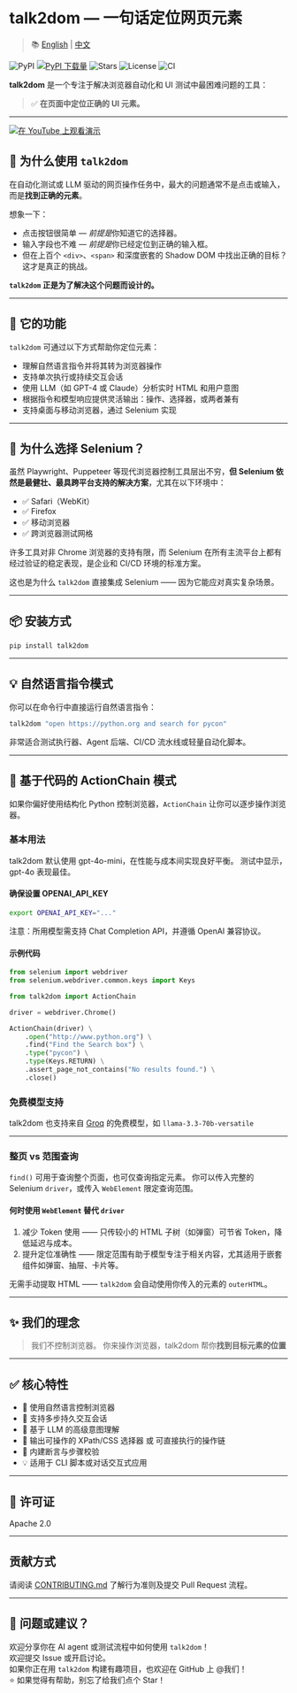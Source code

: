# talk2dom — 一句话定位网页元素

> 📚 [English](./README.md) | [中文](./README.zh.md)

![PyPI](https://img.shields.io/pypi/v/talk2dom)
[![PyPI 下载量](https://static.pepy.tech/badge/talk2dom)](https://pepy.tech/projects/talk2dom)
![Stars](https://img.shields.io/github/stars/itbanque/talk2dom?style=social)
![License](https://img.shields.io/github/license/itbanque/talk2dom)
![CI](https://github.com/itbanque/talk2dom/actions/workflows/test.yaml/badge.svg)

**talk2dom** 是一个专注于解决浏览器自动化和 UI 测试中最困难问题的工具：

> ✅ **在页面中定位正确的 UI 元素。**

---

[![在 YouTube 上观看演示](https://img.youtube.com/vi/6S3dOdWj5Gg/0.jpg)](https://youtu.be/6S3dOdWj5Gg)


## 🧠 为什么使用 `talk2dom`

在自动化测试或 LLM 驱动的网页操作任务中，最大的问题通常不是点击或输入，而是**找到正确的元素**。

想象一下：

- 点击按钮很简单 — *前提是*你知道它的选择器。
- 输入字段也不难 — *前提是*你已经定位到正确的输入框。
- 但在上百个 `<div>`、`<span>` 和深度嵌套的 Shadow DOM 中找出正确的目标？这才是真正的挑战。

**`talk2dom` 正是为了解决这个问题而设计的。**

---

## 🎯 它的功能

`talk2dom` 可通过以下方式帮助你定位元素：

- 理解自然语言指令并将其转为浏览器操作  
- 支持单次执行或持续交互会话  
- 使用 LLM（如 GPT-4 或 Claude）分析实时 HTML 和用户意图  
- 根据指令和模型响应提供灵活输出：操作、选择器，或两者兼有  
- 支持桌面与移动浏览器，通过 Selenium 实现

---

## 🤔 为什么选择 Selenium？

虽然 Playwright、Puppeteer 等现代浏览器控制工具层出不穷，**但 Selenium 依然是最健壮、最具跨平台支持的解决方案**，尤其在以下环境中：

- ✅ Safari（WebKit）
- ✅ Firefox
- ✅ 移动浏览器
- ✅ 跨浏览器测试网格

许多工具对非 Chrome 浏览器的支持有限，而 Selenium 在所有主流平台上都有经过验证的稳定表现，是企业和 CI/CD 环境的标准方案。

这也是为什么 `talk2dom` 直接集成 Selenium —— 因为它能应对真实复杂场景。

---

## 📦 安装方式

```bash
pip install talk2dom
```

---
## 💡 自然语言指令模式

你可以在命令行中直接运行自然语言指令：

```bash
talk2dom "open https://python.org and search for pycon"
```

非常适合测试执行器、Agent 后端、CI/CD 流水线或轻量自动化脚本。

---

## 🧩 基于代码的 ActionChain 模式

如果你偏好使用结构化 Python 控制浏览器，`ActionChain` 让你可以逐步操作浏览器。

### 基本用法

talk2dom 默认使用 gpt-4o-mini，在性能与成本间实现良好平衡。
测试中显示，gpt-4o 表现最佳。

#### 确保设置 OPENAI_API_KEY

```bash
export OPENAI_API_KEY="..."
```

注意：所用模型需支持 Chat Completion API，并遵循 OpenAI 兼容协议。

#### 示例代码

```python
from selenium import webdriver
from selenium.webdriver.common.keys import Keys

from talk2dom import ActionChain

driver = webdriver.Chrome()

ActionChain(driver) \
    .open("http://www.python.org") \
    .find("Find the Search box") \
    .type("pycon") \
    .type(Keys.RETURN) \
    .assert_page_not_contains("No results found.") \
    .close()
```

### 免费模型支持

talk2dom 也支持来自 [Groq](https://groq.com/) 的免费模型，如 `llama-3.3-70b-versatile`

---

### 整页 vs 范围查询
`find()` 可用于查询整个页面，也可仅查询指定元素。
你可以传入完整的 Selenium `driver`，或传入 `WebElement` 限定查询范围。

#### 何时使用 `WebElement` 替代 `driver`

1. 减少 Token 使用 —— 只传较小的 HTML 子树（如弹窗）可节省 Token，降低延迟与成本。
2. 提升定位准确性 —— 限定范围有助于模型专注于相关内容，尤其适用于嵌套组件如弹窗、抽屉、卡片等。

无需手动提取 HTML —— `talk2dom` 会自动使用你传入的元素的 `outerHTML`。

---

## ✨ 我们的理念

> 我们不控制浏览器。
> 你来操作浏览器，talk2dom 帮你**找到目标元素的位置**

---

## ✅ 核心特性

- 💬 使用自然语言控制浏览器  
- 🔁 支持多步持久交互会话  
- 🧠 基于 LLM 的高级意图理解  
- 🧩 输出可操作的 XPath/CSS 选择器 或 可直接执行的操作链  
- 🧪 内建断言与步骤校验  
- 💡 适用于 CLI 脚本或对话交互式应用

---

## 📄 许可证

Apache 2.0

---

## 贡献方式

请阅读 [CONTRIBUTING.md](https://github.com/itbanque/talk2dom/blob/main/CONTRIBUTING.md) 了解行为准则及提交 Pull Request 流程。

---

## 💬 问题或建议？

欢迎分享你在 AI agent 或测试流程中如何使用 `talk2dom`！  
欢迎提交 Issue 或开启讨论。  
如果你正在用 `talk2dom` 构建有趣项目，也欢迎在 GitHub 上 @我们！  
⭐️ 如果觉得有帮助，别忘了给我们点个 Star！

